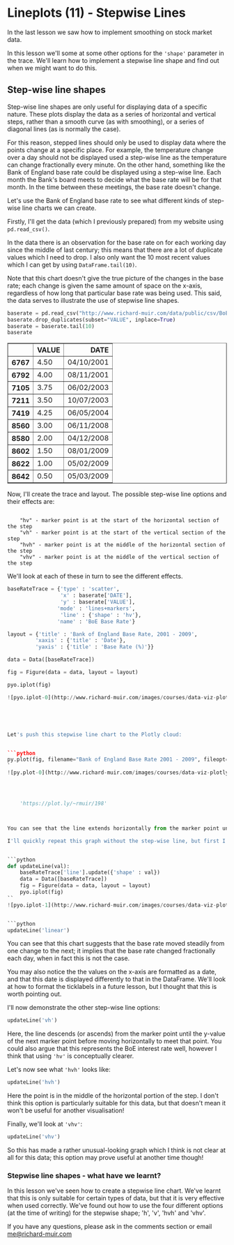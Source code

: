 
# Lineplots (11) - Stepwise Lines

In the last lesson we saw how to implement smoothing on stock market data.

In this lesson we'll some at some other options for the <code>'shape'</code> parameter in the trace. We'll learn how to implement a stepwise line shape and find out when we might want to do this.






 






## Step-wise line shapes

Step-wise line shapes are only useful for displaying data of a specific nature. These plots display the data as a series of horizontal and vertical steps, rather than a smooth curve (as with smoothing), or a series of diagonal lines (as is normally the case).

For this reason, stepped lines should only be used to display data where the points change at a specific place. For example, the temperature change over a day should not be displayed used a step-wise line as the temperature can change fractionally every minute. On the other hand, something like the Bank of England base rate could be displayed using a step-wise line. Each month the Bank's board meets to decide what the base rate will be for that month. In the time between these meetings, the base rate doesn't change.

Let's use the Bank of England base rate to see what different kinds of step-wise line charts we can create.

Firstly, I'll get the data (which I previously prepared) from my website using <code>pd.read_csv()</code>.

In the data there is an observation for the base rate on for each working day since the middle of last century; this means that there are a lot of duplicate values which I need to drop. I also only want the 10 most recent values which I can get by using <code>DataFrame.tail(10)</code>.

Note that this chart doesn't give the true picture of the changes in the base rate; each change is given the same amount of space on the x-axis, regardless of how long that particular base rate was being used. This said, the data serves to illustrate the use of stepwise line shapes.


```python
baserate = pd.read_csv("http://www.richard-muir.com/data/public/csv/BoEBaseRate.csv")
baserate.drop_duplicates(subset="VALUE", inplace=True)
baserate = baserate.tail(10)
baserate
```




<div>
<table border="1" class="dataframe">
  <thead>
    <tr style="text-align: right;">
      <th></th>
      <th>VALUE</th>
      <th>DATE</th>
    </tr>
  </thead>
  <tbody>
    <tr>
      <th>6767</th>
      <td>4.50</td>
      <td>04/10/2001</td>
    </tr>
    <tr>
      <th>6792</th>
      <td>4.00</td>
      <td>08/11/2001</td>
    </tr>
    <tr>
      <th>7105</th>
      <td>3.75</td>
      <td>06/02/2003</td>
    </tr>
    <tr>
      <th>7211</th>
      <td>3.50</td>
      <td>10/07/2003</td>
    </tr>
    <tr>
      <th>7419</th>
      <td>4.25</td>
      <td>06/05/2004</td>
    </tr>
    <tr>
      <th>8560</th>
      <td>3.00</td>
      <td>06/11/2008</td>
    </tr>
    <tr>
      <th>8580</th>
      <td>2.00</td>
      <td>04/12/2008</td>
    </tr>
    <tr>
      <th>8602</th>
      <td>1.50</td>
      <td>08/01/2009</td>
    </tr>
    <tr>
      <th>8622</th>
      <td>1.00</td>
      <td>05/02/2009</td>
    </tr>
    <tr>
      <th>8642</th>
      <td>0.50</td>
      <td>05/03/2009</td>
    </tr>
  </tbody>
</table>
</div>



Now, I'll create the trace and layout. The possible step-wise line options and their effects are:

<code>
    "hv" - marker point is at the start of the horizontal section of the step
    "vh" - marker point is at the start of the vertical section of the step
    "hvh" - marker point is at the middle of the horizontal section of the step
    "vhv" - marker point is at the middle of the vertical section of the step
</code>

We'll look at each of these in turn to see the different effects.


```python
baseRateTrace = {'type' : 'scatter',
                 'x' : baserate['DATE'],
                 'y' : baserate['VALUE'],
                'mode' : 'lines+markers',
                 'line' : {'shape' : 'hv'},
                'name' : 'BoE Base Rate'}

layout = {'title' : 'Bank of England Base Rate, 2001 - 2009',
         'xaxis' : {'title' : 'Date'},
         'yaxis' : {'title' : 'Base Rate (%)'}}

data = Data([baseRateTrace])

fig = Figure(data = data, layout = layout)

pyo.iplot(fig)

![pyo.iplot-0](http://www.richard-muir.com/images/courses/data-viz-plotly-python/testSection/Lineplots%20(11)%20-%20Stepwise%20Lines/pyo.iplot-0.png)```





Let's push this stepwise line chart to the Plotly cloud:


```python
py.plot(fig, filename="Bank of England Base Rate 2001 - 2009", fileopt="overwrite")
`
![py.plot-0](http://www.richard-muir.com/images/courses/data-viz-plotly-python/testSection/Lineplots%20(11)%20-%20Stepwise%20Lines/py.plot-0.png)``




    'https://plot.ly/~rmuir/198'



You can see that the line extends horizontally from the marker point until the x-value of the next marker point when it travels upward to meet the next point. In my opinion, this setting is superior for visualising this particular data because it conveys the message that the base rate was set at a particular point, and remained as such until the next change.

I'll quickly repeat this graph without the step-wise line, but first I'll define a quick function to make this a little easier:


```python
def updateLine(val):
    baseRateTrace['line'].update({'shape' : val})
    data = Data([baseRateTrace])
    fig = Figure(data = data, layout = layout)
    pyo.iplot(fig)
``
![pyo.iplot-1](http://www.richard-muir.com/images/courses/data-viz-plotly-python/testSection/Lineplots%20(11)%20-%20Stepwise%20Lines/pyo.iplot-1.png)`


```python
updateLine('linear')
```





You can see that this chart suggests that the base rate moved steadily from one change to the next; it implies that the base rate changed fractionally each day, when in fact this is not the case.

You may also notice the the values on the x-axis are formatted as a date, and that this date is displayed differently to that in the DataFrame. We'll look at how to format the ticklabels in a future lesson, but I thought that this is worth pointing out.

I'll now demonstrate the other step-wise line options:


```python
updateLine('vh')
```





Here, the line descends (or ascends) from the marker point until the y-value of the next marker point before moving horizontally to meet that point. You could also argue that this represents the BoE interest rate well, however I think that using <code>'hv'</code> is conceptually clearer.

Let's now see what <code>'hvh'</code> looks like:


```python
updateLine('hvh')
```





Here the point is in the middle of the horizontal portion of the step. I don't think this option is particularly suitable for this data, but that doesn't mean it won't be useful for another visualisation!

Finally, we'll look at <code>'vhv'</code>:


```python
updateLine('vhv')
```





So this has made a rather unusual-looking graph which I think is not clear at all for this data; this option may prove useful at another time though!

### Stepwise line shapes - what have we learnt?

In this lesson we've seen how to create a stepwise line chart. We've learnt that this is only suitable for certain types of data, but that it is very effective when used correctly. We've found out how to use the four different options (at the time of writing) for the stepwise shape; 'h', 'v', 'hvh' and 'vhv'.

If you have any questions, please ask in the comments section or email <a href="mailto:me@richard-muir.com">me@richard-muir.com</a>